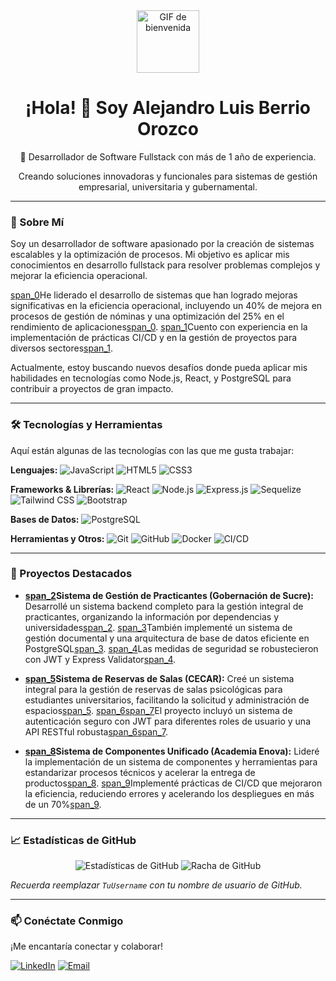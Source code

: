 <div align="center">
  <img src="https://media.giphy.com/media/QvG0H55L14W2w/giphy.gif" width="100px" alt="GIF de bienvenida">
  <h1>¡Hola! 👋 Soy Alejandro Luis Berrio Orozco</h1>
  <p>🚀 Desarrollador de Software Fullstack con más de 1 año de experiencia.</p>
  <p>Creando soluciones innovadoras y funcionales para sistemas de gestión empresarial, universitaria y gubernamental.</p>
</div>

---

### 🌟 Sobre Mí

Soy un desarrollador de software apasionado por la creación de sistemas escalables y la optimización de procesos. Mi objetivo es aplicar mis conocimientos en desarrollo fullstack para resolver problemas complejos y mejorar la eficiencia operacional.

[span_0](start_span)He liderado el desarrollo de sistemas que han logrado mejoras significativas en la eficiencia operacional, incluyendo un 40% de mejora en procesos de gestión de nóminas y una optimización del 25% en el rendimiento de aplicaciones[span_0](end_span). [span_1](start_span)Cuento con experiencia en la implementación de prácticas CI/CD y en la gestión de proyectos para diversos sectores[span_1](end_span).

Actualmente, estoy buscando nuevos desafíos donde pueda aplicar mis habilidades en tecnologías como Node.js, React, y PostgreSQL para contribuir a proyectos de gran impacto.

---

### 🛠️ Tecnologías y Herramientas

Aquí están algunas de las tecnologías con las que me gusta trabajar:

**Lenguajes:**
![JavaScript](https://img.shields.io/badge/JavaScript-F7DF1E?style=for-the-badge&logo=javascript&logoColor=black)
![HTML5](https://img.shields.io/badge/HTML5-E34F26?style=for-the-badge&logo=html5&logoColor=white)
![CSS3](https://img.shields.io/badge/CSS3-1572B6?style=for-the-badge&logo=css3&logoColor=white)

**Frameworks & Librerías:**
![React](https://img.shields.io/badge/React-61DAFB?style=for-the-badge&logo=react&logoColor=black)
![Node.js](https://img.shields.io/badge/Node.js-339933?style=for-the-badge&logo=node.js&logoColor=white)
![Express.js](https://img.shields.io/badge/Express.js-000000?style=for-the-badge&logo=express&logoColor=white)
![Sequelize](https://img.shields.io/badge/Sequelize-52B0E7?style=for-the-badge&logo=sequelize&logoColor=white)
![Tailwind CSS](https://img.shields.io/badge/Tailwind%20CSS-06B6D4?style=for-the-badge&logo=tailwind-css&logoColor=white)
![Bootstrap](https://img.shields.io/badge/Bootstrap-563D7C?style=for-the-badge&logo=bootstrap&logoColor=white)

**Bases de Datos:**
![PostgreSQL](https://img.shields.io/badge/PostgreSQL-316192?style=for-the-badge&logo=postgresql&logoColor=white)

**Herramientas y Otros:**
![Git](https://img.shields.io/badge/Git-F05032?style=for-the-badge&logo=git&logoColor=white)
![GitHub](https://img.shields.io/badge/GitHub-100000?style=for-the-badge&logo=github&logoColor=white)
![Docker](https://img.shields.io/badge/Docker-2496ED?style=for-the-badge&logo=docker&logoColor=white)
![CI/CD](https://img.shields.io/badge/CI%2FCD-000000?style=for-the-badge&labelColor=white&logo=githubactions&logoColor=black)

---

### 🚀 Proyectos Destacados

* **[span_2](start_span)Sistema de Gestión de Practicantes (Gobernación de Sucre):** Desarrollé un sistema backend completo para la gestión integral de practicantes, organizando la información por dependencias y universidades[span_2](end_span). [span_3](start_span)También implementé un sistema de gestión documental y una arquitectura de base de datos eficiente en PostgreSQL[span_3](end_span). [span_4](start_span)Las medidas de seguridad se robustecieron con JWT y Express Validator[span_4](end_span).

* **[span_5](start_span)Sistema de Reservas de Salas (CECAR):** Creé un sistema integral para la gestión de reservas de salas psicológicas para estudiantes universitarios, facilitando la solicitud y administración de espacios[span_5](end_span). [span_6](start_span)[span_7](start_span)El proyecto incluyó un sistema de autenticación seguro con JWT para diferentes roles de usuario y una API RESTful robusta[span_6](end_span)[span_7](end_span).

* **[span_8](start_span)Sistema de Componentes Unificado (Academia Enova):** Lideré la implementación de un sistema de componentes y herramientas para estandarizar procesos técnicos y acelerar la entrega de productos[span_8](end_span). [span_9](start_span)Implementé prácticas de CI/CD que mejoraron la eficiencia, reduciendo errores y acelerando los despliegues en más de un 70%[span_9](end_span).

---

### 📈 Estadísticas de GitHub

<div align="center">
  <img src="https://github-readme-stats.vercel.app/api?username=TuUsername&show_icons=true&theme=vue-dark" alt="Estadísticas de GitHub">
  <img src="https://github-readme-streak-stats.herokuapp.com/?user=TuUsername&theme=vue-dark" alt="Racha de GitHub">
</div>

*Recuerda reemplazar `TuUsername` con tu nombre de usuario de GitHub.*

---

### 📫 Conéctate Conmigo

¡Me encantaría conectar y colaborar!

[![LinkedIn](https://img.shields.io/badge/LinkedIn-0A66C2?style=for-the-badge&logo=linkedin&logoColor=white)](https://www.linkedin.com/in/alejandroberrio)
[![Email](https://img.shields.io/badge/Gmail-D14836?style=for-the-badge&logo=gmail&logoColor=white)](mailto:ingalejandroberrio@gmail.com)
